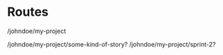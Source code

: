 # Routes

/johndoe/my-project

/johndoe/my-project/some-kind-of-story?
/johndoe/my-project/sprint-2?
